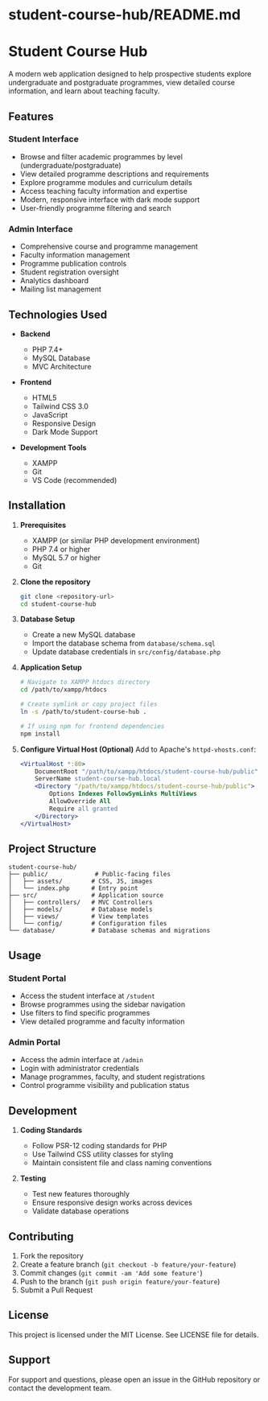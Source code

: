 # student-course-hub/README.md

# Student Course Hub

A modern web application designed to help prospective students explore undergraduate and postgraduate programmes, view detailed course information, and learn about teaching faculty.

## Features

### Student Interface
- Browse and filter academic programmes by level (undergraduate/postgraduate)
- View detailed programme descriptions and requirements
- Explore programme modules and curriculum details
- Access teaching faculty information and expertise
- Modern, responsive interface with dark mode support
- User-friendly programme filtering and search

### Admin Interface
- Comprehensive course and programme management
- Faculty information management
- Programme publication controls
- Student registration oversight
- Analytics dashboard
- Mailing list management

## Technologies Used

- **Backend**
  - PHP 7.4+
  - MySQL Database
  - MVC Architecture

- **Frontend**
  - HTML5
  - Tailwind CSS 3.0
  - JavaScript
  - Responsive Design
  - Dark Mode Support

- **Development Tools**
  - XAMPP
  - Git
  - VS Code (recommended)

## Installation

1. **Prerequisites**
   - XAMPP (or similar PHP development environment)
   - PHP 7.4 or higher
   - MySQL 5.7 or higher
   - Git

2. **Clone the repository**
   ```bash
   git clone <repository-url>
   cd student-course-hub
   ```

3. **Database Setup**
   - Create a new MySQL database
   - Import the database schema from `database/schema.sql`
   - Update database credentials in `src/config/database.php`

4. **Application Setup**
   ```bash
   # Navigate to XAMPP htdocs directory
   cd /path/to/xampp/htdocs
   
   # Create symlink or copy project files
   ln -s /path/to/student-course-hub .
   
   # If using npm for frontend dependencies
   npm install
   ```

5. **Configure Virtual Host (Optional)**
   Add to Apache's `httpd-vhosts.conf`:
   ```apache
   <VirtualHost *:80>
       DocumentRoot "/path/to/xampp/htdocs/student-course-hub/public"
       ServerName student-course-hub.local
       <Directory "/path/to/xampp/htdocs/student-course-hub/public">
           Options Indexes FollowSymLinks MultiViews
           AllowOverride All
           Require all granted
       </Directory>
   </VirtualHost>
   ```

## Project Structure

```
student-course-hub/
├── public/             # Public-facing files
│   ├── assets/        # CSS, JS, images
│   └── index.php      # Entry point
├── src/               # Application source
│   ├── controllers/   # MVC Controllers
│   ├── models/        # Database models
│   ├── views/         # View templates
│   └── config/        # Configuration files
└── database/          # Database schemas and migrations
```

## Usage

### Student Portal
- Access the student interface at `/student`
- Browse programmes using the sidebar navigation
- Use filters to find specific programmes
- View detailed programme and faculty information

### Admin Portal
- Access the admin interface at `/admin`
- Login with administrator credentials
- Manage programmes, faculty, and student registrations
- Control programme visibility and publication status

## Development

1. **Coding Standards**
   - Follow PSR-12 coding standards for PHP
   - Use Tailwind CSS utility classes for styling
   - Maintain consistent file and class naming conventions

2. **Testing**
   - Test new features thoroughly
   - Ensure responsive design works across devices
   - Validate database operations

## Contributing

1. Fork the repository
2. Create a feature branch (`git checkout -b feature/your-feature`)
3. Commit changes (`git commit -am 'Add some feature'`)
4. Push to the branch (`git push origin feature/your-feature`)
5. Submit a Pull Request

## License

This project is licensed under the MIT License. See LICENSE file for details.

## Support

For support and questions, please open an issue in the GitHub repository or contact the development team.